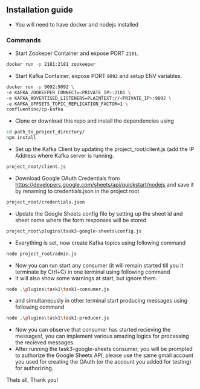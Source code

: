 ## Installation guide
- You will need to have docker and nodejs installed
### Commands
- Start Zookeper Container and expose PORT `2181`.
```bash
docker run -p 2181:2181 zookeeper
```
- Start Kafka Container, expose PORT `9092` and setup ENV variables.
```bash
docker run -p 9092:9092 \
-e KAFKA_ZOOKEEPER_CONNECT=<PRIVATE_IP>:2181 \
-e KAFKA_ADVERTISED_LISTENERS=PLAINTEXT://<PRIVATE_IP>:9092 \
-e KAFKA_OFFSETS_TOPIC_REPLICATION_FACTOR=1 \
confluentinc/cp-kafka
```
- Clone or download this repo and install the dependencies using
```bash
cd path_to_project_directory/
npm install
```
- Set up the Kafka Client by updating the project_root/client.js (add the IP Address where Kafka server is running.
```bash
project_root/client.js
```
- Download Google OAuth Credentials from https://developers.google.com/sheets/api/quickstart/nodejs and save it by renaming to credentials.json in the project root
```bash
project_root/credentials.json
```
- Update the Google Sheets config file by setting up the sheet id and sheet name where the form responses will be stored
```bash
project_root\plugins\task3-google-sheets\config.js
```
- Everything is set, now create Kafka topics using following command
```bash
node project_root/admin.js
```
- Now you can run start any consumer (it will remain started till you it terminate by Ctrl+C) in one terminal using following command
- It will also show some warnings at start, but ignore them.
```bash
node .\plugins\task1\task1-consumer.js
```
- and simultaneously in other terminal start producing messages using following command
```bash
node .\plugins\task1\task1-producer.js
```
- Now you can observe that consumer has started recieving the messages!, you can implement various amazing logics for processing the recieved messages.
- After running the task3-google-sheets consumer, you will be prompted to authorize the Google Sheets API, please use the same gmail account you used for creating the OAuth (or the account you added for testing) for authorizing.

Thats all, Thank you!
